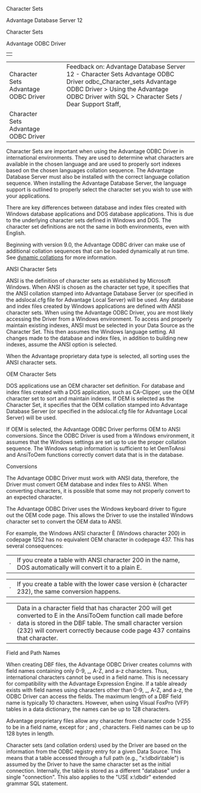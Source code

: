 Character Sets




Advantage Database Server 12  

Character Sets

Advantage ODBC Driver

|  |
| --- |
|  |

|  |  |  |  |  |
| --- | --- | --- | --- | --- |
| Character Sets  Advantage ODBC Driver |  |  | Feedback on: Advantage Database Server 12 - Character Sets Advantage ODBC Driver odbc\_Character\_sets Advantage ODBC Driver > Using the Advantage ODBC Driver with SQL > Character Sets / Dear Support Staff, |  |
| Character Sets  Advantage ODBC Driver |  |  |  |  |

Character Sets are important when using the Advantage ODBC Driver in international environments. They are used to determine what characters are available in the chosen language and are used to properly sort indexes based on the chosen languages collation sequence. The Advantage Database Server must also be installed with the correct language collation sequence. When installing the Advantage Database Server, the language support is outlined to properly select the character set you wish to use with your applications.

There are key differences between database and index files created with Windows database applications and DOS database applications. This is due to the underlying character sets defined in Windows and DOS. The character set definitions are not the same in both environments, even with English.

Beginning with version 9.0, the Advantage ODBC driver can make use of additional collation sequences that can be loaded dynamically at run time. See [dynamic collations](master_collation_support.htm) for more information.

ANSI Character Sets

ANSI is the definition of character sets as established by Microsoft Windows. When ANSI is chosen as the character set type, it specifies that the ANSI collation stamped into Advantage Database Server (or specified in the adslocal.cfg file for Advantage Local Server) will be used. Any database and index files created by Windows applications are defined with ANSI character sets. When using the Advantage ODBC Driver, you are most likely accessing the Driver from a Windows environment. To access and properly maintain existing indexes, ANSI must be selected in your Data Source as the Character Set. This then assumes the Windows language setting. All changes made to the database and index files, in addition to building new indexes, assume the ANSI option is selected.

When the Advantage proprietary data type is selected, all sorting uses the ANSI character sets.

OEM Character Sets

DOS applications use an OEM character set definition. For database and index files created with a DOS application, such as CA-Clipper, use the OEM character set to sort and maintain indexes. If OEM is selected as the Character Set, it specifies that the OEM collation stamped into Advantage Database Server (or specified in the adslocal.cfg file for Advantage Local Server) will be used.

If OEM is selected, the Advantage ODBC Driver performs OEM to ANSI conversions. Since the ODBC Driver is used from a Windows environment, it assumes that the Windows settings are set up to use the proper collation sequence. The Windows setup information is sufficient to let OemToAnsi and AnsiToOem functions correctly convert data that is in the database.

Conversions

The Advantage ODBC Driver must work with ANSI data, therefore, the Driver must convert OEM database and index files to ANSI. When converting characters, it is possible that some may not properly convert to an expected character.

The Advantage ODBC Driver uses the Windows keyboard driver to figure out the OEM code page. This allows the Driver to use the installed Windows character set to convert the OEM data to ANSI.

For example, the Windows ANSI character È (Windows character 200) in codepage 1252 has no equivalent OEM character in codepage 437. This has several consequences:

|  |  |
| --- | --- |
| · | If you create a table with ANSI character 200 in the name, DOS automatically will convert it to a plain E. |

|  |  |
| --- | --- |
| · | If you create a table with the lower case version è (character 232), the same conversion happens. |

|  |  |
| --- | --- |
| · | Data in a character field that has character 200 will get converted to E in the AnsiToOem function call made before data is stored in the DBF table. The small character version (232) will convert correctly because code page 437 contains that character. |

Field and Path Names

When creating DBF files, the Advantage ODBC Driver creates columns with field names containing only 0-9, \_, A-Z, and a-z characters. Thus, international characters cannot be used in a field name. This is necessary for compatibility with the Advantage Expression Engine. If a table already exists with field names using characters other than 0-9, \_, A-Z, and a-z, the ODBC Driver can access the fields. The maximum length of a DBF field name is typically 10 characters. However, when using Visual FoxPro (VFP) tables in a data dictionary, the names can be up to 128 characters.

Advantage proprietary files allow any character from character code 1-255 to be in a field name, except for ; and , characters. Field names can be up to 128 bytes in length.

Character sets (and collation orders) used by the Driver are based on the information from the ODBC registry entry for a given Data Source. This means that a table accessed through a full path (e.g., "x:\dbdir\table") is assumed by the Driver to have the same character set as the initial connection. Internally, the table is stored as a different "database" under a single "connection". This also applies to the "USE x:\dbdir" extended grammar SQL statement.